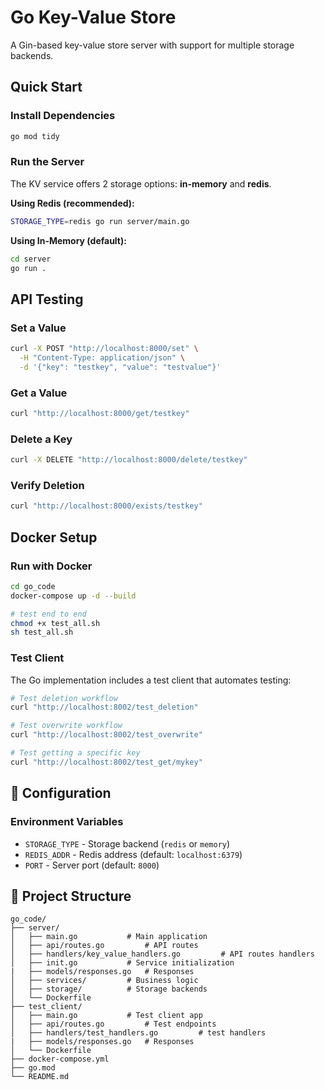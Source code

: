 # Go Key-Value Store

A Gin-based key-value store server with support for multiple storage backends.

## Quick Start

### Install Dependencies

```bash
go mod tidy
```

### Run the Server

The KV service offers 2 storage options: **in-memory** and **redis**.

**Using Redis (recommended):**
```bash
STORAGE_TYPE=redis go run server/main.go
```

**Using In-Memory (default):**
```bash
cd server 
go run .
```

## API Testing

### Set a Value

```bash
curl -X POST "http://localhost:8000/set" \
  -H "Content-Type: application/json" \
  -d '{"key": "testkey", "value": "testvalue"}'
```

### Get a Value

```bash
curl "http://localhost:8000/get/testkey"
```

### Delete a Key

```bash
curl -X DELETE "http://localhost:8000/delete/testkey"
```

### Verify Deletion

```bash
curl "http://localhost:8000/exists/testkey"
```

## Docker Setup

### Run with Docker

```bash
cd go_code
docker-compose up -d --build

# test end to end 
chmod +x test_all.sh
sh test_all.sh
```

### Test Client

The Go implementation includes a test client that automates testing:

```bash
# Test deletion workflow
curl "http://localhost:8002/test_deletion"

# Test overwrite workflow
curl "http://localhost:8002/test_overwrite"

# Test getting a specific key
curl "http://localhost:8002/test_get/mykey"
```

## 🔧 Configuration

### Environment Variables

- `STORAGE_TYPE` - Storage backend (`redis` or `memory`)
- `REDIS_ADDR` - Redis address (default: `localhost:6379`)
- `PORT` - Server port (default: `8000`)

## 📁 Project Structure

```
go_code/
├── server/
│   ├── main.go           # Main application
│   ├── api/routes.go         # API routes
│   ├── handlers/key_value_handlers.go         # API routes handlers
│   ├── init.go           # Service initialization
|   ├── models/responses.go   # Responses
│   ├── services/         # Business logic
│   ├── storage/          # Storage backends
│   └── Dockerfile
├── test_client/
│   ├── main.go           # Test client app
│   ├── api/routes.go         # Test endpoints
│   ├── handlers/test_handlers.go         # test handlers
|   ├── models/responses.go   # Responses
│   └── Dockerfile
├── docker-compose.yml
├── go.mod
└── README.md
``` 
